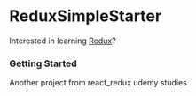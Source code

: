 # ReduxSimpleStarter

Interested in learning [Redux](https://www.udemy.com/react-redux/)?

### Getting Started

Another project from react_redux udemy studies 